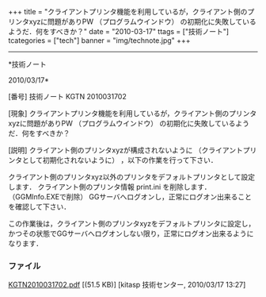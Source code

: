 ﻿+++
title = "クライアントプリンタ機能を利用しているが，クライアント側のプリンタxyzに問題がありPW （プログラムウインドウ） の初期化に失敗しているようだ．何をすべきか？"
date = "2010-03-17"
ttags = ["技術ノート"]
tcategories = ["tech"]
banner = "img/technote.jpg"
+++

-----------------------------------------------------------------------------------------------------------------------------

*技術ノート

2010/03/17*


[番号]
技術ノート KGTN 2010031702

[現象]
クライアントプリンタ機能を利用しているが，クライアント側のプリンタxyzに問題がありPW
（プログラムウインドウ） の初期化に失敗しているようだ．何をすべきか？

[説明]
クライアント側のプリンタxyzが構成されないように
（クライアントプリンタとして初期化されないように）
，以下の作業を行って下さい．

クライアント側のプリンタxyz以外のプリンタをデフォルトプリンタとして設定します．
クライアント側のプリンタ情報 print.ini を削除します．
（GGMInfo.EXEで削除）
GGサーバへログオンし，正常にログオン出来ることを確認して下さい．

この作業後は，クライアント側のプリンタxyzをデフォルトプリンタに設定し，かつその状態でGGサーバへログオンしない限り，正常にログオン出来るようになります．


### ファイル

 
 


[KGTN2010031702.pdf](http://techreport.kitasp.net/attachments/download/100/KGTN2010031702.pdf)
 [(51.5 KB)] [kitasp 技術センター, 2010/03/17
13:27]


 


 

